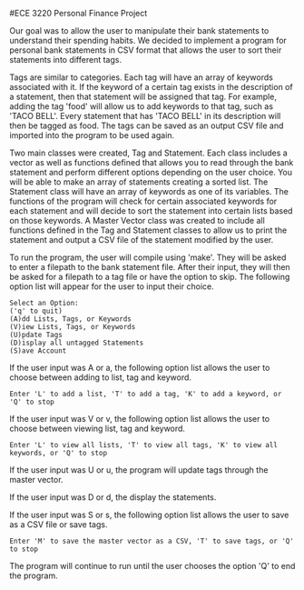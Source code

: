 #ECE 3220 Personal Finance Project

Our goal was to allow the user to manipulate their bank statements to understand their spending habits. We decided to implement a program for personal bank statements in CSV format that allows the user to sort their statements into different tags.

Tags are similar to categories. Each tag will have an array of keywords associated with it. If the keyword of a certain tag exists in the description of a statement, then that statement will be assigned that tag. For example, adding the tag 'food' will allow us to add keywords to that tag, such as 'TACO BELL'. Every statement that has 'TACO BELL' in its description will then be tagged as food. The tags can be saved as an output CSV file and imported into the program to be used again.

Two main classes were created, Tag and Statement. Each class includes a vector as well as functions defined that allows you to read through the bank statement and perform different options depending on the user choice. You will be able to make an array of statements creating a sorted list. The Statement class will have an array of keywords as one of its variables. The functions of the program will check for certain associated keywords for each statement and will decide to sort the statement into certain lists based on those keywords. A Master Vector class was created to include all functions defined in the Tag and Statement classes to allow us to print the statement and output a CSV file of the statement modified by the user. 

To run the program, the user will compile using 'make'. They will be asked to enter a filepath to the bank statement file. After their input, they will then be asked for a filepath to a tag file or have the option to skip. The following option list will appear for the user to input their choice. 
```
Select an Option:
('q' to quit)	
(A)dd Lists, Tags, or Keywords
(V)iew Lists, Tags, or Keywords
(U)pdate Tags
(D)isplay all untagged Statements
(S)ave Account
```
If the user input was A or a, the following option list allows the user to choose between adding to list, tag and keyword. 
```
Enter 'L' to add a list, 'T' to add a tag, 'K' to add a keyword, or 'Q' to stop
```
If the user input was V or v, the following option list allows the user to choose between viewing list, tag and keyword.
```
Enter 'L' to view all lists, 'T' to view all tags, 'K' to view all keywords, or 'Q' to stop
```
If the user input was U or u, the program will update tags through the master vector. 

If the user input was D or d, the display the statements. 

If the user input was S or s, the following option list allows the user to save as a CSV file or save tags. 
```
Enter 'M' to save the master vector as a CSV, 'T' to save tags, or 'Q' to stop
```
The program will continue to run until the user chooses the option 'Q' to end the program. 
